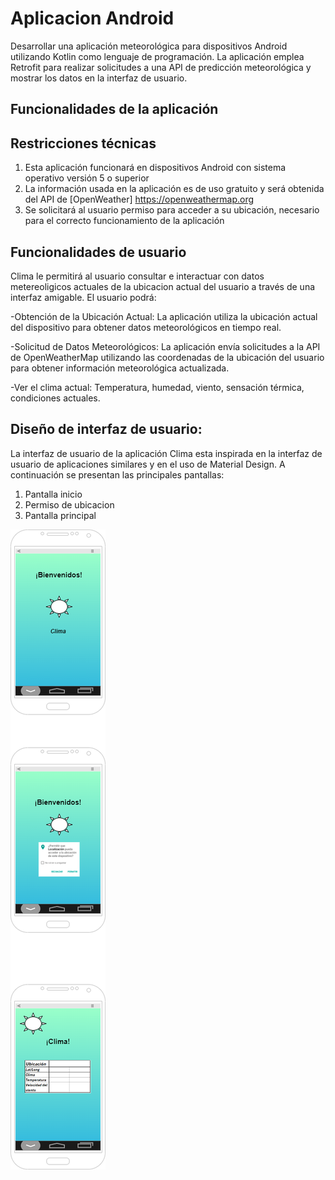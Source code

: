 
# Aplicacion Android

Desarrollar una aplicación meteorológica para dispositivos Android utilizando Kotlin como lenguaje de programación. 
La aplicación emplea Retrofit para realizar solicitudes a una API de predicción meteorológica y mostrar los datos en la interfaz de usuario.

## Funcionalidades de la aplicación

## Restricciones técnicas
1. Esta aplicación funcionará en dispositivos Android con sistema operativo versión 5 o superior
2. La información usada en la aplicación es de uso gratuito y será obtenida del API de [OpenWeather] https://openweathermap.org
3. Se solicitará al usuario permiso para acceder a su ubicación, necesario para el correcto funcionamiento de la aplicación

## Funcionalidades de usuario
Clima le permitirá al usuario consultar e interactuar con datos metereoligicos actuales de la ubicacion actual del usuario a través de una interfaz amigable. El usuario podrá:


-Obtención de la Ubicación Actual:
La aplicación utiliza la ubicación actual del dispositivo para obtener datos meteorológicos en tiempo real.

-Solicitud de Datos Meteorológicos:
La aplicación envía solicitudes a la API de OpenWeatherMap utilizando las coordenadas de la ubicación del usuario para obtener información meteorológica actualizada.

-Ver el clima actual: 
Temperatura, humedad, viento, sensación térmica, condiciones actuales.


## Diseño de interfaz de usuario:

La interfaz de usuario de la aplicación Clima esta inspirada en la interfaz de usuario de aplicaciones similares y en el uso de Material Design.
A continuación se presentan las principales pantallas:

1. Pantalla inicio
2. Permiso de ubicacion
3. Pantalla principal

![alt text](Clima_app-1.png)

